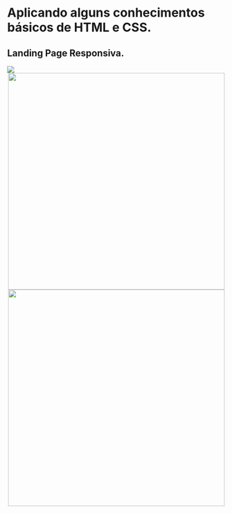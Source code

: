 # Aplicando alguns conhecimentos básicos de HTML e CSS. 

## Landing Page Responsiva.
<div>
  <img src="https://user-images.githubusercontent.com/104474707/226420228-ab3c4335-dfc5-4ef8-8034-8bd7cacf5a9e.png"/>
</div>
<div align="center">
  <img src="https://user-images.githubusercontent.com/104474707/226420234-477f0a39-5c10-4179-8b93-098322b009b2.png" width="500px"/>
</div>
<div align="center">
  <img src="https://user-images.githubusercontent.com/104474707/226420240-f613fea4-b446-481f-a22c-252f7562709b.png" width="500px"/>
</div>
